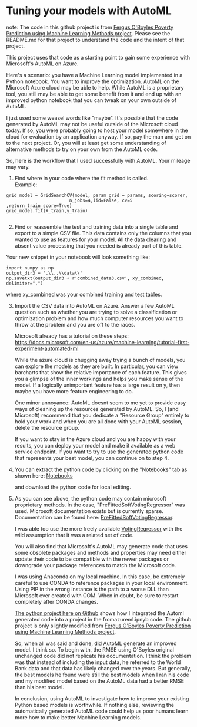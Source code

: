 # Tuning your models with AutoML

note: The code in this github project is from [Fergus O'Boyles Poverty Prediction using Machine Learning Methods project](https://github.com/FergusOBoyle/sustainable-dev-goals-forecasting). Please see the README.md for that project to understand
the code and the intent of that project.

This project uses that code as a starting point to gain some experience with Microsoft's AutoML on Azure.

Here's a scenario: you have a Machine Learning model implemented in a Python notebook.  You want to improve the optimization.  AutoML on the Microsoft Azure cloud may be able to help. While AutoML is a proprietary tool, you still may be able to get some benefit from it and end up with an improved python notebook that you can tweak on your own outside of AutoML.

I just used some weasel words like "maybe".  It's possible that the code generated by AutoML may not be useful outside of the Microsoft cloud today.  If so, you were probably going to host your model somewhere in the cloud for evaluation by an application anyway. If so, pay the man and get on to the next project.  Or, you will at least get some understanding of alternative methods to try on your own from the AutoML code.

So, here is the workflow that I used successfully with AutoML. Your mileage may vary.

1. Find where in your code where the fit method is called.  
   Example: 
   
```
grid_model = GridSearchCV(model, param_grid = params, scoring=scorer,
                        n_jobs=4,iid=False, cv=5 ,return_train_score=True)
grid_model.fit(X_train,y_train) 
            
```

2. Find or reassemble the test and training data into a single table and export to a simple CSV file. This data contains only the columns that you wanted to use as features for your model.  All the data clearing and absent value processing that you needed is already part of this table.

Your new snippet in your notebook will look something like:

```
import numpy as np
output_dir3 = '.\\..\\data\\'
np.savetxt(output_dir3 + r'combined_data3.csv', xy_combined, delimiter=",")
```

where xy_combined was your combined training and test tables.

3. Import the CSV data into AutoML on Azure.  Answer a few AutoML question such as whether you are 
   trying to solve a classification or optimization problem and how much computer resources you want 
   to throw at the problem and you are off to the races.
   
   Microsoft already has a tutorial on these steps: 
   https://docs.microsoft.com/en-us/azure/machine-learning/tutorial-first-experiment-automated-ml 
   
   While the azure cloud is chugging away trying a bunch of models, you can explore the models
   as they are built. In particular, you can view barcharts that show the relative importance of
   each feature.  This gives you a glimpse of the inner workings and 
   helps you make sense of the model.  If a logically unimportant feature has a large result 
   on y, then maybe you have more feature engineering to do.
   
   One minor annoyance: AutoML doesnt seem to me yet to provide easy ways of cleaning up the
   resources generated by AutoML. So, I (and Microsoft) recommend that you dedicate a "Resource Group" entirely
   to hold your work and when you are all done with your AutoML session, delete the resource group.
   
   If you want to stay in the Azure cloud and you are happy with your results, you can deploy your
   model and make it available as a web service endpoint.  If you want to try to use the generated
   python code that represents your best model, you can continue on to step 4.
   
4. You can extract the python code by clicking on the "Notebooks" tab as shown here:
   [Notebooks](/azurenotebook2.png)
   
   and download the python code for local editing.
   
5. As you can see above, the python code may contain microsoft proprietary methods.  In the case, 
   "PreFittedSoftVotingRegressor" was used.  Microsoft documentation exists but is currently sparse.
   Documentation can be found here: [PreFittedSoftVotingRegressor](https://docs.microsoft.com/en-us/python/api/azureml-automl-runtime/azureml.automl.runtime.shared.model_wrappers.prefittedsoftvotingregressor?view=azure-ml-py).
   
   I was able too use the more freely available 
   [VotingRegressor](https://scikit-learn.org/stable/modules/generated/sklearn.ensemble.VotingRegressor.html)
   with the wild assumption that it was a related set of code.
   
   You will also find that Microsoft's AutoML may generate code that uses some obsolete packages and methods 
   and properties may need either update their code to be compatible with the newer packages or downgrade your
   package references to match the Microsoft code.
   
   I was using Anaconda on my local machine.  In this case, be extremely careful to use CONDA to reference packages
   in your local environment. Using PIP in the wrong instance is the path to a worse DLL than Microsoft ever
   created with COM.
   When in doubt, be sure to restart completely after CONDA changes.
   
   [The python project here on Github](https://github.com/jgrenadier/human) shows how I integrated the Automl generated code into
   a project in the fromazureml.ipnyb code.  The github project is only slightly modified from 
   [Fergus O'Boyles Poverty Prediction using Machine Learning Methods project](https://github.com/FergusOBoyle/sustainable-dev-goals-forecasting).
   
   So, when all was said and done, did AutoML generate an improved model. I think so.  To begin with, the RMSE using O'Boyles
   original unchanged code did not replicate his documentation. I think the problem was that instead of 
   including the input data, he referred to the World Bank data and that data has likely changed over the years.
   But generally, the best models he found were still the best models when I ran his code and my modified model based on
   the AutoML data had a better RMSE than his best model.
   
   In conclusion,  using AutoML to investigate how to improve your existing Python based models is worthwhile.  If nothing else, 
   reviewing the automatically generated AutoML code could help us poor humans learn more how to make better Machine Learning models.
   
   




